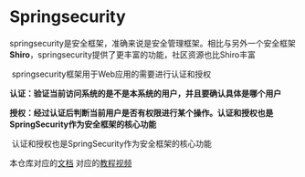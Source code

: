 # Springsecurity

​	springsecurity是安全框架，准确来说是安全管理框架。相比与另外一个安全框架**Shiro**，springsecurity提供了更丰富的功能，社区资源也比Shiro丰富

​	springsecurity框架用于Web应用的需要进行认证和授权

​	**认证：验证当前访问系统的是不是本系统的用户，并且要确认具体是哪个用户**

​	**授权：经过认证后判断当前用户是否有权限进行某个操作。认证和授权也是SpringSecurity作为安全框架的核心功能**

​	认证和授权也是SpringSecurity作为安全框架的核心功能

本仓库对应的[文档](https://www.chinzicam.top/2023/08/28/SpringSecurity/)
对应的[教程视频](https://www.bilibili.com/video/BV1mm4y1X7Hc)
